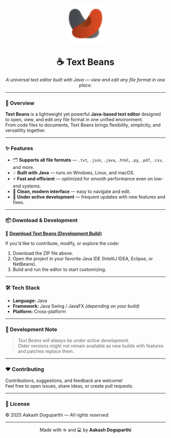 <p align="center">
  <img src="logo.png" alt="Text Beans Logo" width="120"/>
</p>

<h1 align="center">☕ Text Beans</h1>

<p align="center"><em>A universal text editor built with Java — view and edit any file format in one place.</em></p>

---

### 🚀 Overview
**Text Beans** is a lightweight yet powerful **Java-based text editor** designed to open, view, and edit *any* file format in one unified environment.  
From code files to documents, Text Beans brings flexibility, simplicity, and versatility together.

---

### ✨ Features
- 🗂️ **Supports all file formats** — `.txt`, `.json`, `.java`, `.html`, `.py`, `.pdf`, `.csv`, and more.  
- 💡 **Built with Java** — runs on Windows, Linux, and macOS.  
- ⚡ **Fast and efficient** — optimized for smooth performance even on low-end systems.  
- 🎨 **Clean, modern interface** — easy to navigate and edit.  
- 🔧 **Under active development** — frequent updates with new features and fixes.

---

### 📦 Download & Development
🔗 **[Download Text Beans (Development Build)](https://drive.google.com/file/d/1z4PAKBZifsERVht6umlgjeyx7uqCl6eV/view?usp=drive_link)**

If you'd like to contribute, modify, or explore the code:
1. Download the ZIP file above.  
2. Open the project in your favorite Java IDE (IntelliJ IDEA, Eclipse, or NetBeans).  
3. Build and run the editor to start customizing.  

---

### 🛠️ Tech Stack
- **Language:** Java  
- **Framework:** Java Swing / JavaFX *(depending on your build)*  
- **Platform:** Cross-platform  

---

### 📅 Development Note
> *Text Beans will always be under active development.*  
> Older versions might not remain available as new builds with features and patches replace them.

---

### ❤️ Contributing
Contributions, suggestions, and feedback are welcome!  
Feel free to open issues, share ideas, or create pull requests.

---

### 📜 License
© 2025 Aakash Doguparthi — *All rights reserved.*

---

<p align="center">Made with ☕ and 💻 by <b>Aakash Doguparthi</b></p>
